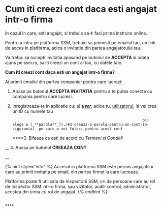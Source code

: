 # Cum iti creezi cont daca esti angajat intr-o firma

In cazul in care, esti angajat, si trebuie sa-ti faci prima instruire online.

Pentru a  intra pe platforma SSM, trebuie sa primesti pe emailul tau, un link de acces in platforma, adica o invitatie din partea angajatorului tau.

Va trebui sa accepti invitatia apasand pe butonul de **ACCEPTA** si odata ajuns pe ssm.ro, sa-ti creezi un cont al tau, cu datele tale.

**Cum iti creezi cont daca esti un angajat intr-o firma?** 

Ai primit emailul din partea companiei pentru care lucrezi:

1. Apasa pe butonul **ACCEPTA INVITATIA** pentru a te putea conecta cu compania pentru care lucrezi.
2. Inregistreaza-te in aplicatie cu:  a\) [_**user**_](./#3-utilizator-si-parola-pentru-un-cont-in-siguranta), adica tu, [utilizatorul](./#3-utilizator-si-parola-pentru-un-cont-in-siguranta), iti vei crea un ID cu numele tau

                                                                  b\) alege o [_**parola**_](./#3-creaza-o-parola-pentru-un-cont-in-siguranta)  pe care o vei folosi pentru acest cont

    ****3. Bifeaza ca esti de acord cu _Termeni si Conditii_

  __  4. Apasa pe butonul  **CREEAZA CONT**

 __

{% hint style="info" %}
Accesul in platforma SSM este permis angajatilor care au primit invitatia pe email, din partea firmei la care lucreaza.

Platforma poate fi utilizata de  Inspectorii SSM, ori de persoane care au rol de Inspector SSM intr-o firma, sau vizitator, audit-control, administrator, acestea din urma cu rol de angajat.
{% endhint %}



##  

   

\*\*\*\*

